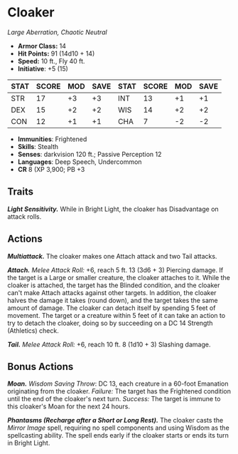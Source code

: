 # Cloaker

*Large Aberration, Chaotic Neutral*

- **Armor Class:** 14
- **Hit Points:** 91 (14d10 + 14)
- **Speed:** 10 ft., Fly 40 ft.
- **Initiative**: +5 (15)

|STAT|SCORE|MOD|SAVE|STAT|SCORE|MOD|SAVE|
| --- | --- | --- | ---- |---| --- | --- | ---- |
| STR | 17 | +3 | +3 | INT | 13 | +1 | +1 |
| DEX | 15 | +2 | +2 | WIS | 14 | +2 | +2 |
| CON | 12 | +1 | +1 | CHA | 7 | -2 | -2 |

- **Immunities**: Frightened
- **Skills**: Stealth
- **Senses**: darkvision 120 ft.; Passive Perception 12
- **Languages**: Deep Speech, Undercommon
- **CR** 8 (XP 3,900; PB +3

## Traits

***Light Sensitivity.*** While in Bright Light, the cloaker has Disadvantage on attack rolls.


## Actions

***Multiattack.*** The cloaker makes one Attach attack and two Tail attacks.

***Attach.*** *Melee Attack Roll:* +6, reach 5 ft. 13 (3d6 + 3) Piercing damage. If the target is a Large or smaller creature, the cloaker attaches to it. While the cloaker is attached, the target has the Blinded condition, and the cloaker can't make Attach attacks against other targets. In addition, the cloaker halves the damage it takes (round down), and the target takes the same amount of damage.
The cloaker can detach itself by spending 5 feet of movement. The target or a creature within 5 feet of it can take an action to try to detach the cloaker, doing so by succeeding on a DC 14 Strength (Athletics) check.

***Tail.*** *Melee Attack Roll:* +6, reach 10 ft. 8 (1d10 + 3) Slashing damage.


## Bonus Actions

***Moan.*** *Wisdom Saving Throw*: DC 13, each creature in a 60-foot Emanation originating from the cloaker. *Failure:*  The target has the Frightened condition until the end of the cloaker's next turn. *Success:*  The target is immune to this cloaker's Moan for the next 24 hours.

***Phantasms (Recharge after a Short or Long Rest).*** The cloaker casts the *Mirror Image* spell, requiring no spell components and using Wisdom as the spellcasting ability. The spell ends early if the cloaker starts or ends its turn in Bright Light.
